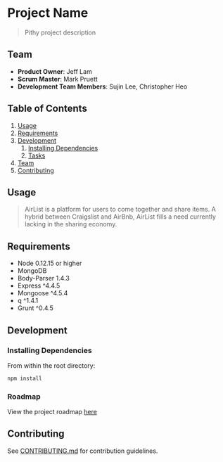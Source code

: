 # Project Name

> Pithy project description

## Team

  - __Product Owner__: Jeff Lam
  - __Scrum Master__: Mark Pruett
  - __Development Team Members__: Sujin Lee, Christopher Heo

## Table of Contents

1. [Usage](#Usage)
1. [Requirements](#requirements)
1. [Development](#development)
    1. [Installing Dependencies](#installing-dependencies)
    1. [Tasks](#tasks)
1. [Team](#team)
1. [Contributing](#contributing)

## Usage

> AirList is a platform for users to come together and share items. A hybrid between Craigslist and AirBnb, AirList fills a need currently lacking in the sharing economy.

## Requirements

- Node 0.12.15 or higher
- MongoDB
- Body-Parser 1.4.3
- Express ^4.4.5
- Mongoose ^4.5.4
- q ^1.4.1
- Grunt ^0.4.5


## Development

### Installing Dependencies

From within the root directory:

```sh
npm install
```

### Roadmap

View the project roadmap [here](LINK_TO_PROJECT_ISSUES)


## Contributing

See [CONTRIBUTING.md](CONTRIBUTING.md) for contribution guidelines.
